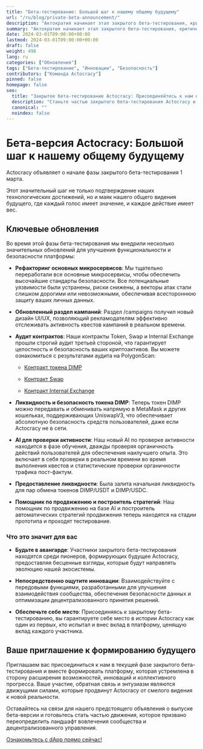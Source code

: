 ```yaml
---
title: "Бета-тестирование: Большой шаг к нашему общему будущему"
url: "/ru/blog/private-beta-announcement/"
description: "Актократия начинает этап закрытого бета-тестирования, критический шаг на пути к реализации нашего общего видения децентрализованного и справедливого будущего."
summary: "Актократия начинает этап закрытого бета-тестирования, критический шаг на пути к реализации нашего общего видения децентрализованного и справедливого будущего."
date: 2024-03-01T09:00:00+00:00
lastmod: 2024-03-01T09:00:00+00:00
draft: false
weight: 490
lang: ru
categories: ["Обновления"]
tags: ["Бета-тестирование", "Инновации", "Безопасность"]
contributors: ["Команда Actocracy"]
pinned: false
homepage: false
seo:
  title: "Закрытое бета-тестирование Actocracy: Присоединяйтесь к нам на пути к инновациям"
  description: "Станьте частью закрытого бета-тестирования Actocracy и внесите свой вклад в формирование платформы, которая выступает за децентрализованное управление и вовлечение сообществ."
  canonical: ""
  noindex: false
---
```


# Бета-версия Actocracy: Большой шаг к нашему общему будущему

Actocracy объявляет о начале фазы закрытого бета-тестирования 1 марта.

Этот значительный шаг не только подтверждение наших технологических достижений, но и маяк нашего общего видения будущего, где каждый голос имеет значение, и каждое действие имеет вес.

## Ключевые обновления

Во время этой фазы бета-тестирования мы внедрили несколько значительных обновлений для улучшения функциональности и безопасности платформы:

- **Рефакторинг основных микросервисов**: Мы тщательно переработали все основные микросервисы, чтобы обеспечить высочайшие стандарты безопасности. Все потенциальные уязвимости были устранены, риски снижены, а векторы атак стали слишком дорогими или невозможными, обеспечивая всестороннюю защиту ваших личных данных.

- **Обновленный раздел кампаний**: Раздел /campaigns получил новый дизайн UI/UX, позволяющий рекламодателям эффективно отслеживать активность квестов кампаний в реальном времени.

- **Аудит контрактов**: Наши контракты Token, Swap и Internal Exchange прошли строгий аудит третьей стороной, что гарантирует целостность и безопасность ваших криптоактивов. Вы можете ознакомиться с результатами аудита на PolygonScan:

  - [Контракт токена DIMP](https://polygonscan.com/token/0x1a5d8d590dda6c45e4469cd32a4c777079409711#readContract)

  - [Контракт Swap](https://polygonscan.com/address/0xa9886211C31dc81FB1AD11Ee1CA8ad96F0Da0D8f#readContract)

  - [Контракт Internal Exchange](https://polygonscan.com/address/0xBe0E49146A1C85185ba227194A787e7dC4F246A7#readContract)

- **Ликвидность и безопасность токена DIMP**: Теперь токен DIMP можно передавать и обменивать напрямую в MetaMask и других кошельках, поддерживающих UniswapV3, что обеспечивает абсолютную безопасность средств пользователей, даже если Actocracy не в сети.

- **AI для проверки активности**: Наш новый AI по проверке активности находится в фазе обучения, дважды проверяя органичность действий пользователей для обеспечения наилучшего опыта. Это включает в себя проверки в реальном времени во время выполнения квестов и статистические проверки органичности трафика пост-фактум.

- **Предоставление ликвидности**: Была залита начальная ликвидность для пар обмена токенов DIMP/USDT и DIMP/USDC.

- **Помощник по продвижению и построитель стратегий**: Наш помощник по продвижению на базе AI и построитель автоматических стратегий продвижения теперь находятся на стадии прототипа и проходят тестирование.

### Что это значит для вас

- **Будьте в авангарде**: Участники закрытого бета-тестирования находятся среди пионеров, формирующих будущее Actocracy, предоставляя бесценные взгляды, которые будут направлять эволюцию нашей экосистемы.

- **Непосредственно ощутите инновации**: Взаимодействуйте с передовыми функциями, разработанными для улучшения взаимодействия сообщества, обеспечения безопасности данных и оптимизации децентрализованного принятия решений.

- **Обеспечьте себе место**: Присоединяясь к закрытому бета-тестированию, вы гарантируете себе место в истории Actocracy как один из первых, кто испытал и внес вклад в платформу, ценящую вклад каждого участника.

## Ваше приглашение к формированию будущего

Приглашаем вас присоединиться к нам в текущей фазе закрытого бета-тестирования и вместе формировать платформу, которая устремлена в сторону расширения возможностей, инноваций и коллективного прогресса. Ваше участие, обратная связь и энтузиазм являются движущими силами, которые продвинут Actocracy от смелого видения к новой реальности.

Оставайтесь на связи для нашего предстоящего объявления о выпуске бета-версии и готовьтесь стать частью движения, которое призвано переопределить ландшафт вовлечения сообщества и децентрализованного управления.

[Ознакомьтесь с dApp прямо сейчас!](https://actocracy.com/i/1)